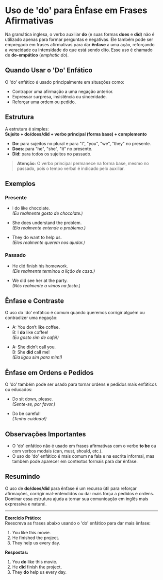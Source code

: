 # Uso de 'do' para Ênfase em Frases Afirmativas

Na gramática inglesa, o verbo auxiliar **do** (e suas formas **does** e **did**) não é utilizado apenas para formar perguntas e negativas. Ele também pode ser empregado em frases afirmativas para dar **ênfase** a uma ação, reforçando a veracidade ou intensidade do que está sendo dito. Esse uso é chamado de **do-empático** (*emphatic do*).

## Quando Usar o 'Do' Enfático

O 'do' enfático é usado principalmente em situações como:

- Contrapor uma afirmação a uma negação anterior.
- Expressar surpresa, insistência ou sinceridade.
- Reforçar uma ordem ou pedido.

## Estrutura

A estrutura é simples:  
**Sujeito + do/does/did + verbo principal (forma base) + complemento**

- **Do**: para sujeitos no plural e para "I", "you", "we", "they" no presente.
- **Does**: para "he", "she", "it" no presente.
- **Did**: para todos os sujeitos no passado.

> **Atenção:** O verbo principal permanece na forma base, mesmo no passado, pois o tempo verbal é indicado pelo auxiliar.

## Exemplos

### Presente

- I do like chocolate.  
  *(Eu realmente gosto de chocolate.)*

- She does understand the problem.  
  *(Ela realmente entende o problema.)*

- They do want to help us.  
  *(Eles realmente querem nos ajudar.)*

### Passado

- He did finish his homework.  
  *(Ele realmente terminou a lição de casa.)*

- We did see her at the party.  
  *(Nós realmente a vimos na festa.)*

## Ênfase e Contraste

O uso do 'do' enfático é comum quando queremos corrigir alguém ou contradizer uma negação:

- A: You don’t like coffee.  
  B: I **do** like coffee!  
  *(Eu gosto sim de café!)*

- A: She didn’t call you.  
  B: She **did** call me!  
  *(Ela ligou sim para mim!)*

## Ênfase em Ordens e Pedidos

O 'do' também pode ser usado para tornar ordens e pedidos mais enfáticos ou educados:

- Do sit down, please.  
  *(Sente-se, por favor.)*

- Do be careful!  
  *(Tenha cuidado!)*

## Observações Importantes

- O 'do' enfático não é usado em frases afirmativas com o verbo **to be** ou com verbos modais (can, must, should, etc.).
- O uso do 'do' enfático é mais comum na fala e na escrita informal, mas também pode aparecer em contextos formais para dar ênfase.

## Resumindo

O uso de **do/does/did** para ênfase é um recurso útil para reforçar afirmações, corrigir mal-entendidos ou dar mais força a pedidos e ordens. Dominar essa estrutura ajuda a tornar sua comunicação em inglês mais expressiva e natural.

---

**Exercício Prático:**  
Reescreva as frases abaixo usando o 'do' enfático para dar mais ênfase:

1. You like this movie.  
2. He finished the project.  
3. They help us every day.

**Respostas:**

1. You **do** like this movie.  
2. He **did** finish the project.  
3. They **do** help us every day.